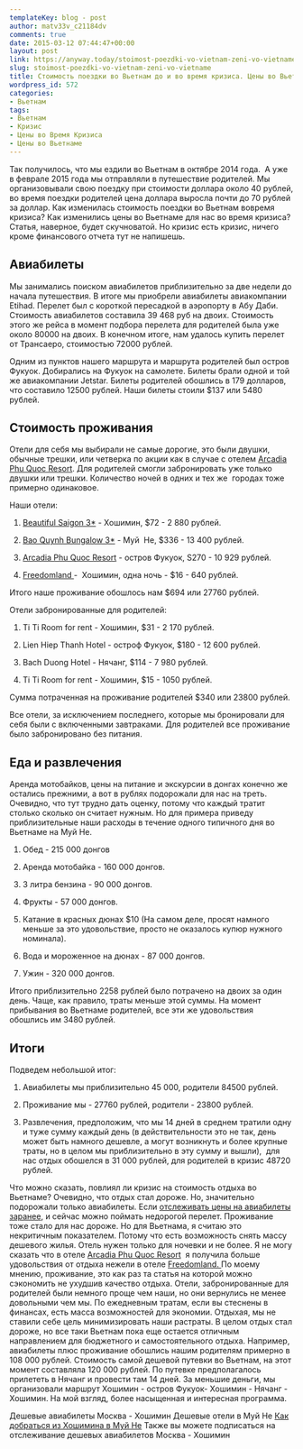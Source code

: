 ```yaml
---
templateKey: blog - post
author: matv33v_c21184dv
comments: true
date: 2015-03-12 07:44:47+00:00
layout: post
link: https://anyway.today/stoimost-poezdki-vo-vietnam-zeni-vo-vietname/
slug: stoimost-poezdki-vo-vietnam-zeni-vo-vietname
title: Стоимость поездки во Вьетнам до и во время кризиса. Цены во Вьетнаме.
wordpress_id: 572
categories:
- Вьетнам
tags:
- Вьетнам
- Кризис
- Цены во Время Кризиса
- Цены во Вьетнаме
---
```


Так получилось, что мы ездили во Вьетнам в октябре 2014 года.  А уже в феврале 2015 года мы отправляли в путешествие родителей. Мы организовывали свою поездку при стоимости доллара около 40 рублей, во время поездки родителей цена доллара выросла почти до 70 рублей за доллар. Как изменилась стоимость поездки во Вьетнам вовремя кризиса? Как изменились цены во Вьетнаме для нас во время кризиса? Статья, наверное, будет скучноватой. Но кризис есть кризис, ничего кроме финансового отчета тут не напишешь.




<!-- more -->





## Авиабилеты




Мы занимались поиском авиабилетов приблизительно за две недели до начала путешествия. В итоге мы приобрели авиабилеты авиакомпании Etihad. Перелет был с короткой пересадкой в аэропорту в Абу Даби. Стоимость авиабилетов составила 39 468 руб на двоих. Стоимость этого же рейса в момент подбора перелета для родителей была уже около 80000 на двоих. В конечном итоге, нам удалось купить перелет от Трансаеро, стоимостью 72000 рублей.




Одним из пунктов нашего маршрута и маршрута родителей был остров Фукуок. Добирались на Фукуок на самолете. Билеты брали одной и той же авиакомпании Jetstar. Билеты родителей обошлись в 179 долларов, что составило 12500 рублей. Наши билеты стоили $137 или 5480 рублей.





## Стоимость проживания




Отели для себя мы выбирали не самые дорогие, это были двушки, обычные трешки, или четверка по акции как в случае с отелем [Arcadia Phu Quoc Resort](http://anyway.today/otziv-arcadia-phu-quoc-resort/). Для родителей смогли забронировать уже только двушки или трешки. Количество ночей в одних и тех же  городах тоже примерно одинаковое.




Наши отели:






	
  1. [ Beautiful Saigon 3*](http://anyway.today/otzivi-ob-otele-beautiful-saigon-3/) - Хошимин, $72 - 2 880 рублей.

	
  2. [ Bao Quynh Bungalow 3*](http://anyway.today/mui-ne-bao-quynh-bungalow-3/) - Муй  Не, $336 - 13 400 рублей.

	
  3. [Arcadia Phu Quoc Resort](http://anyway.today/otziv-arcadia-phu-quoc-resort/) - остров Фукуок, S270 - 10 929 рублей.

	
  4. [Freedomland ](http://anyway.today/otzivi-ob-otelyh-vo-vietame-freedomland/)-  Хошимин, одна ночь - $16 - 640 рублей.


Итого наше проживание обошлось нам $694 или 27760 рублей.

Отели забронированные для родителей:

	
  1. Ti Ti Room for rent - Хошимин, $31 - 2 170 рублей.

	
  2. Lien Hiep Thanh Hotel - остроф Фукуок, $180 - 12 600 рублей.


	
  3. Bach Duong Hotel - Нячанг, $114 - 7 980 рублей.

	
  4. Ti Ti Room for rent - Хошимин, $15 - 1050 рублей.


Сумма потраченная на проживание родителей $340 или 23800 рублей.

Все отели, за исключением последнего, которые мы бронировали для себя были с включенными завтраками. Для родителей все проживание было забронировано без питания.


## Еда и развлечения


Аренда мотобайков, цены на питание и экскурсии в донгах конечно же остались прежними, а вот в рублях подорожали для нас на треть. Очевидно, что тут трудно дать оценку, потому что каждый тратит столько сколько он считает нужным. Но для примера приведу приблизительные наши расходы в течение одного типичного дня во Вьетнаме на Муй Не.



	
  1. Обед - 215 000 донгов

	
  2. Аренда мотобайка - 160 000 донгов.

	
  3. 3 литра бензина - 90 000 донгов.

	
  4. Фрукты - 57 000 донгов.

	
  5. Катание в красных дюнах $10 (На самом деле, просят намного меньше за это удовольствие, просто не оказалось купюр нужного номинала).

	
  6. Вода и мороженное на дюнах - 87 000 донгов.

	
  7. Ужин - 320 000 донгов.


Итого приблизительно 2258 рублей было потрачено на двоих за один день. Чаще, как правило, траты меньше этой суммы. На момент прибывания во Вьетнаме родителей, все эти же удовольствия обошлись им 3480 рублей.


## Итоги


Подведем небольшой итог:



	
  1. Авиабилеты мы приблизительно 45 000, родители 84500 рублей.

	
  2. Проживание мы - 27760 рублей, родители - 23800 рублей.

	
  3. Развлечения, предположим, что мы 14 дней в среднем тратили одну и туже сумму каждый день (в действительности это не так, день может быть намного дешевле, а могут возникнуть и более крупные траты, но в целом мы приблизительно в эту сумму и вышли),  для нас отдых обошелся в 31 000 рублей, для родителей в кризис 48720 рублей.




Что можно сказать, повлиял ли кризис на стоимость отдыха во Вьетнаме? Очевидно, что отдых стал дороже. Но, значительно подорожали только авиабилеты. Если [отслеживать цены на авиабилеты заранее](http://anyway.today/kak-naiti-deshevie-aviabileti/), и сейчас можно поймать недорогой перелет. Проживание тоже стало для нас дороже. Но для Вьетнама, я считаю это некритичным показателем. Потому что есть возможность снять массу дешевого жилья. Отель нужен только для ночевки и не более. Я не могу сказать что в отеле [Arcadia Phu Quoc Resort](http://anyway.today/otziv-arcadia-phu-quoc-resort/)  я получила больше удовольствия от отдыха нежели в отеле [Freedomland. ](http://anyway.today/otzivi-ob-otelyh-vo-vietame-freedomland/)По моему мнению, проживание, это как раз та статья на которой можно сэкономить не ухудшив качество отдыха. Отели, забронированные для родителей были немного проще чем наши, но они вернулись не менее довольными чем мы. По ежедневным тратам, если вы стеснены в финансах, есть масса возможностей для экономии. Отдыхая, мы не ставили себе цель минимизировать наши растраты. В целом отдых стал дороже, но все таки Вьетнам пока еще остается отличным направлением для бюджетного и самостоятельного отдыха. Например, авиабилеты плюс проживание обошлись нашим родителям примерно в 108 000 рублей. Стоимость самой дешевой путевки во Вьетнам, на этот момент составляла 120 000 рублей. По путевке предполагалось прилететь в Нячанг и провести там 14 дней. За меньшие деньги, мы организовали маршрут Хошимин - остров Фукуок- Хошимин - Нячанг - Хошимин. На мой взгляд, более насыщенная и интересная программа.


Дешевые авиабилеты Москва - Хошимин
Дешевые отели в Муй Не  [Как добраться из Хошимина в Муй Не](http://c1.travelpayouts.com/click?shmarker=14510&promo_id=150&source_type=link&type=click) Также вы можете подписаться на отслеживание дешевых авиабилетов Москва - Хошимин
